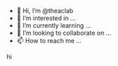 - 👋 Hi, I’m @theaclab
- 👀 I’m interested in ...
- 🌱 I’m currently learning ...
- 💞️ I’m looking to collaborate on ...
- 📫 How to reach me ...

<!---
theaclab/theaclab is a ✨ special ✨ repository because its `README.md` (this file) appears on your GitHub profile.
You can click the Preview link to take a look at your changes.
--->hi

